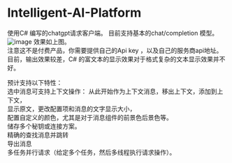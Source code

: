 # Intelligent-AI-Platform  
使用C# 编写的chatgpt请求客户端。 目前支持基本的chat/completion 模型。   
![image](https://github.com/Basicconstruction/Intelligent-AI-Platform/assets/66370519/e4a1567e-2815-4cd7-a800-d53e73c1fa8b)
效果如上图。  
注意这不是付费产品，你需要提供自己的Api key ，以及自己的服务商api地址。  
目前，输出效果较差，C# 的富文本的显示效果对于格式复杂的文本显示效果并不好。  

预计支持以下特性：  
选中消息可支持上下文操作： 从此开始作为上下文消息，移出上下文，添加到上下文，  
显示原文，更改配置项和消息的文字显示大小，  
配置自定义的颜色，尤其是对于消息组件的前景色后景色等。  
储存多个秘钥或连接方案。  
精确的查找消息并跳转  
导出消息  
多任务并行请求（给定多个任务，然后多线程执行请求操作）。

